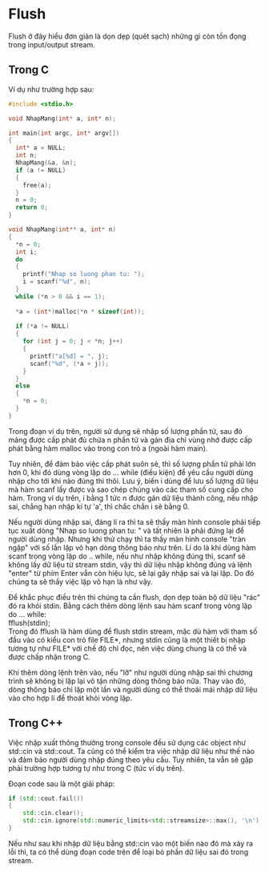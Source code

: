 # Flush

Flush ở đây hiểu đơn giản là dọn dẹp (quét sạch) những gì còn tồn đọng trong input/output stream.

## Trong C

Ví dụ như trường hợp sau:  
```C
#include <stdio.h>

void NhapMang(int* a, int* n);

int main(int argc, int* argv[])
{
  int* a = NULL;
  int n;
  NhapMang(&a, &n);
  if (a != NULL)
  {
  	free(a);
  }
  n = 0;
  return 0;
}

void NhapMang(int** a, int* n)
{
  *n = 0;
  int i;
  do
  {
    printf("Nhap so luong phan tu: ");
    i = scanf("%d", n);
  }
  while (*n > 0 && i == 1);
  
  *a = (int*)malloc(*n * sizeof(int));
  
  if (*a != NULL)
  {
    for (int j = 0; j < *n; j++)
    {
      printf("a[%d] = ", j);
      scanf("%d", (*a + j));
    }
  }
  else
  {
    *n = 0;
  }
}
```
Trong đoạn ví dụ trên, người sử dụng sẽ nhập số lượng phần tử, sau đó mảng được cấp phát đủ chứa n phần tử và gán địa chỉ vùng nhớ được cấp phát bằng hàm malloc vào trong con trỏ a (ngoài hàm main).

Tuy nhiên, để đảm bảo việc cấp phát suôn sẻ, thì số lượng phần tử phải lớn hơn 0, khi đó dùng vòng lặp do ... while (điều kiện) để yêu cầu người dùng nhập cho tới khi nào đúng thì thôi. Lưu ý, biến i dùng để lưu số lượng dữ liệu mà hàm scanf lấy được và sao chép chúng vào các tham số cung cấp cho hàm. Trong ví dụ trên, i bằng 1 tức n được gán dữ liệu thành công, nếu nhập sai, chẳng hạn nhập kí tự 'a', thì chắc chắn i sẽ bằng 0.

Nếu người dùng nhập sai, đáng lí ra thì ta sẽ thấy màn hình console phải tiếp tục xuất dòng "Nhap so luong phan tu: " và tất nhiên là phải đứng lại để người dùng nhập. Nhưng khi thử chạy thì ta thấy màn hình console "tràn ngập" với số lần lặp vô hạn dòng thông báo như trên. Lí do là khi dùng hàm scanf trong vòng lặp do .. while, nếu như nhập không đúng thì, scanf sẽ không lấy dữ liệu từ stream stdin, vậy thì dữ liệu nhập không đúng và lệnh "enter" từ phím Enter vẫn còn hiệu lực, sẽ lại gây nhập sai và lại lặp. Do đó chúng ta sẽ thấy việc lặp vô hạn là như vậy.

Để khắc phục điều trên thì chúng ta cần flush, dọn dẹp toàn bộ dữ liệu "rác" đó ra khỏi stdin. Bằng cách thêm dòng lệnh sau hàm scanf trong vòng lặp do ... while:  
fflush(stdin);  
Trong đó fflush là hàm dùng để flush stdin stream, mặc dù hàm với tham số đầu vào có kiểu con trỏ file FILE\*, nhưng stdin cũng là một thiết bị nhập tương tự như FILE\* với chế độ chỉ đọc, nên việc dùng chung là có thể và được chấp nhận trong C.

Khi thêm dòng lệnh trên vào, nếu "lỡ" như người dùng nhập sai thì chương trình sẽ không bị lặp lại vô tận những dòng thông báo nữa. Thay vào đó, dòng thông báo chỉ lặp một lần và người dùng có thể thoải mái nhập dữ liệu vào cho hợp lí để thoát khỏi vòng lặp.

## Trong C++

Việc nhập xuất thông thường trong console đều sử dụng các object như std::cin và std::cout. Ta cũng có thể kiểm tra việc nhập dữ liệu như thế nào và đảm bảo người dùng nhập đúng theo yêu cầu. Tuy nhiên, ta vẫn sẽ gặp phải trường hợp tương tự như trong C (tức ví dụ trên).

Đoạn code sau là một giải pháp:
```C++
if (std::cout.fail())
{
	std::cin.clear();
	std::cin.ignore(std::numeric_limits<std::streamsize>::max(), '\n');
}
```
Nếu như sau khi nhập dữ liệu bằng std::cin vào một biến nào đó mà xảy ra lỗi thì, ta có thể dùng đoạn code trên để loại bỏ phần dữ liệu sai đó trong stream.
